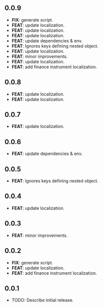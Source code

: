 ## 0.0.9

 - **FIX**: generate script.
 - **FEAT**: update localization.
 - **FEAT**: update localization.
 - **FEAT**: update localization.
 - **FEAT**: update dependencies & env.
 - **FEAT**: Ignores keys defining nested object.
 - **FEAT**: update localization.
 - **FEAT**: minor improvements.
 - **FEAT**: update localization.
 - **FEAT**: add finance instrument localization.

## 0.0.8

 - **FEAT**: update localization.
 - **FEAT**: update localization.

## 0.0.7

 - **FEAT**: update localization.

## 0.0.6

 - **FEAT**: update dependencies & env.

## 0.0.5

 - **FEAT**: Ignores keys defining nested object.

## 0.0.4

 - **FEAT**: update localization.

## 0.0.3

 - **FEAT**: minor improvements.

## 0.0.2

 - **FIX**: generate script.
 - **FEAT**: update localization.
 - **FEAT**: add finance instrument localization.

## 0.0.1

* TODO: Describe initial release.

